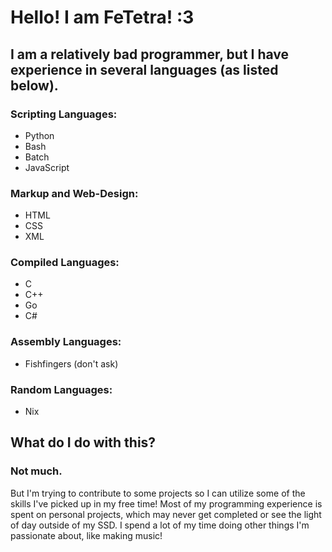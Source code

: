 # Hello! I am FeTetra! :3
## I am a relatively bad programmer, but I have experience in several languages (as listed below).

### Scripting Languages:
- Python
- Bash
- Batch
- JavaScript

### Markup and Web-Design:
- HTML
- CSS
- XML

### Compiled Languages:
- C
- C++
- Go
- C#

### Assembly Languages:
- Fishfingers (don't ask)

### Random Languages:
- Nix

## What do I do with this?
### Not much. 
But I'm trying to contribute to some projects so I can utilize some of the skills I've picked up in my free time! 
Most of my programming experience is spent on personal projects, which may never get completed or see the light of day outside of my SSD.
I spend a lot of my time doing other things I'm passionate about, like making music!

